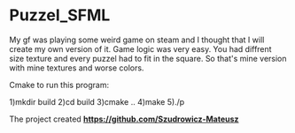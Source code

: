 # Puzzel_SFML

My gf was playing some weird game on steam and I thought that I will create my own version of it.
Game logic was very easy. You had diffrent size texture and every puzzel had to fit  in the square.
So that's mine version with mine textures and worse colors.

Cmake to run this program:

  1)mkdir build
  2)cd build
  3)cmake ..
  4)make
  5)./p

The project created **https://github.com/Szudrowicz-Mateusz**
